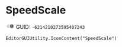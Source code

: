 # SpeedScale
![](/img/SpeedScale.png)
GUID: `-6214210273595407243`
```
EditorGUIUtility.IconContent("SpeedScale")
```
